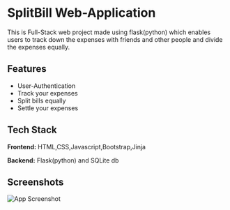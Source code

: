 
# SplitBill Web-Application

This is Full-Stack web project made using flask(python) which enables users to track down the expenses with friends and other people and divide the expenses equally.


## Features

- User-Authentication
- Track your expenses
- Split bills equally
- Settle your expenses


## Tech Stack

**Frontend:** HTML,CSS,Javascript,Bootstrap,Jinja

**Backend:** Flask(python) and SQLite db


## Screenshots

![App Screenshot](https://prnt.sc/5qShc_iaysN1)

